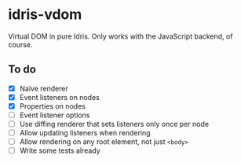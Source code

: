 # idris-vdom

Virtual DOM in pure Idris. Only works with the JavaScript backend, of course.

## To do

- [x] Naïve renderer
- [x] Event listeners on nodes
- [x] Properties on nodes
- [ ] Event listener options
- [ ] Use diffing renderer that sets listeners only once per node
- [ ] Allow updating listeners when rendering
- [ ] Allow rendering on any root element, not just `<body>`
- [ ] Write some tests already
